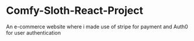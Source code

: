 # Comfy-Sloth-React-Project
An e-commerce website where i made use of stripe for payment and Auth0 for user authentication 
